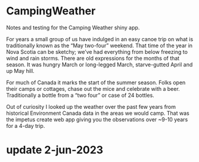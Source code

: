 # CampingWeather
Notes and testing for the Camping Weather shiny app.

For years a small group of us have indulged in an easy canoe trip on what is traditionally known as the “May two-four” weekend.
That time of the year in Nova Scotia can be sketchy; we’ve had everything from below freezing to wind and rain storms.
There are old expressions for the months of that season. It was hungry March or long-legged March, starve-gutted April and up May hill.

For much of Canada it marks the start of the summer season. Folks open their camps or cottages, chase out the mice and celebrate with a beer.
Traditionally a bottle from a “two four” or case of 24 bottles.

Out of curiosity I looked up the weather over the past few years from historical Environment Canada data in the areas we would camp.  That was the impetus
create  web app giving you the observations over ~9-10 years for a 4-day trip.

# update 2-jun-2023